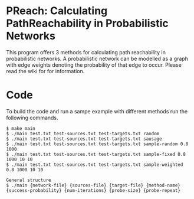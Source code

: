 # PReach: Calculating PathReachability in Probabilistic Networks
  This program offers 3 methods for calculating path reachability in probabilistic networks. A probabilistic network can be modelled as a graph with edge weights denoting the probability of that edge to occur.
  Please read the wiki for for information.
  
# Code
  To build the code and run a sampe example with different methods run the following commands.
```
$ make main
$ ./main test.txt test-sources.txt test-targets.txt random
$ ./main test.txt test-sources.txt test-targets.txt sausage
$ ./main test.txt test-sources.txt test-targets.txt sample-random 0.8 1000
$ ./main test.txt test-sources.txt test-targets.txt sample-fixed 0.8 1000 10 10
$ ./main test.txt test-sources.txt test-targets.txt sample-weighted 0.8 1000 10 10

General structure
$ ./main {network-file} {sources-file} {target-file} {method-name} {success-probability} {num-iterations} {probe-size} {probe-repeat}
```

